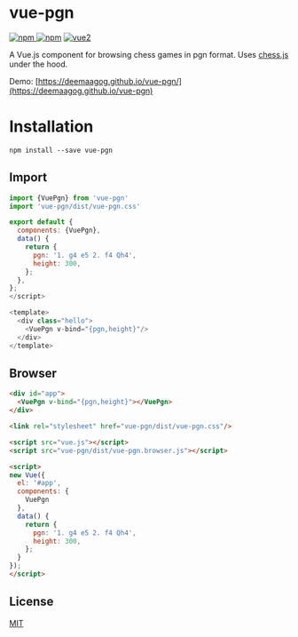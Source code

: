 # vue-pgn

[![npm](https://img.shields.io/npm/v/vue-pgn.svg) ![npm](https://img.shields.io/npm/dm/vue-pgn.svg)](https://www.npmjs.com/package/vue-pgn)
[![vue2](https://img.shields.io/badge/vue-2.x-brightgreen.svg)](https://vuejs.org/)


A Vue.js component for browsing chess games in pgn format. Uses [chess.js](https://github.com/jhlywa/chess.js) under the hood.



Demo: [https://deemaagog.github.io/vue-pgn/](https://deemaagog.github.io/vue-pgn)



# Installation

```
npm install --save vue-pgn
```

## Import


```javascript
import {VuePgn} from 'vue-pgn'
import 'vue-pgn/dist/vue-pgn.css'

export default {
  components: {VuePgn},
  data() {
    return {
      pgn: '1. g4 e5 2. f4 Qh4',
      height: 300,
    };
  },
};
</script>

<template>
  <div class="hello">    
    <VuePgn v-bind="{pgn,height}"/>
  </div>
</template>

```



## Browser

```html
<div id="app">
  <VuePgn v-bind="{pgn,height}"></VuePgn>
</div>

<link rel="stylesheet" href="vue-pgn/dist/vue-pgn.css"/>

<script src="vue.js"></script>
<script src="vue-pgn/dist/vue-pgn.browser.js"></script>

<script>
new Vue({
  el: '#app',
  components: {
    VuePgn
  },
  data() {
    return {
      pgn: '1. g4 e5 2. f4 Qh4',
      height: 300,
    };
  }
});
</script>
```

## License

[MIT](http://opensource.org/licenses/MIT)

